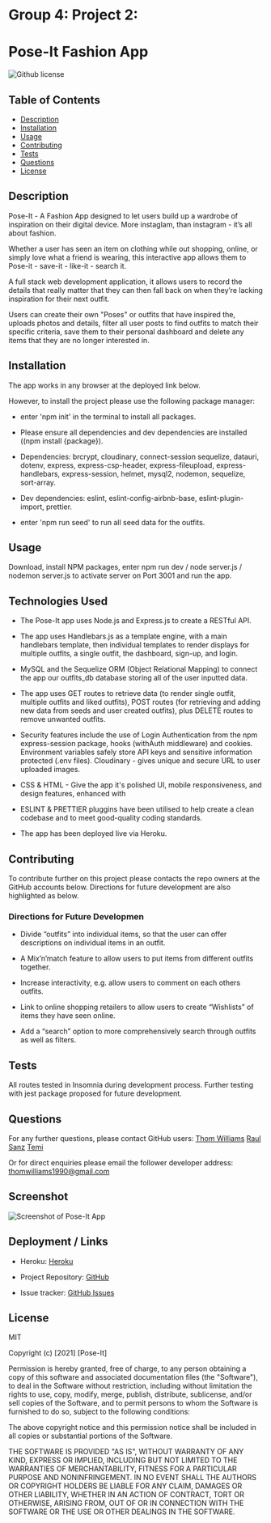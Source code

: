 # Group 4: Project 2:

# Pose-It Fashion App

![Github license](https://img.shields.io/badge/license-MIT-blue.svg)

## Table of Contents

- [Description](#description)
- [Installation](#installation)
- [Usage](#usage)
- [Contributing](#contributing)
- [Tests](#tests)
- [Questions](#questions)
- [License](#license)

## Description

Pose-It - A Fashion App designed to let users build up a wardrobe of inspiration on their digital device. More instaglam, than instagram - it’s all about fashion.

Whether a user has seen an item on clothing while out shopping, online, or simply love what a friend is wearing, this interactive app allows them to Pose-it - save-it - like-it - search it.

A full stack web development application, it allows users to record the details that really matter that they can then fall back on when they’re lacking inspiration for their next outfit.

Users can create their own "Poses" or outfits that have inspired the, uploads photos and details, filter all user posts to find outfits to match their specific criteria, save them to their personal dashboard and delete any items that they are no longer interested in.

## Installation

The app works in any browser at the deployed link below.

However, to install the project please use the following package manager:

- enter 'npm init' in the terminal to install all packages.

- Please ensure all dependencies and dev dependencies are installed ((npm install {package}).

- Dependencies: brcrypt, cloudinary, connect-session sequelize, datauri, dotenv, express, express-csp-header, express-fileupload, express-handlebars, express-session, helmet, mysql2, nodemon, sequelize, sort-array.

- Dev dependencies: eslint, eslint-config-airbnb-base, eslint-plugin-import, prettier.

- enter 'npm run seed' to run all seed data for the outfits.

## Usage

Download, install NPM packages, enter npm run dev / node server.js / nodemon server.js to activate server on Port 3001 and run the app.

## Technologies Used

- The Pose-It app uses Node.js and Express.js to create a RESTful API.

- The app uses Handlebars.js as a template engine, with a main handlebars template, then individual templates to render displays for multiple outfits, a single outfit, the dashboard, sign-up, and login.

- MySQL and the Sequelize ORM (Object Relational Mapping) to connect the app our outfits_db database storing all of the user inputted data.

- The app uses GET routes to retrieve data (to render single outfit, multiple outfits and liked outfits), POST routes (for retrieving and adding new data from seeds and user created outfits), plus DELETE routes to remove unwanted outfits.

- Security features include the use of Login Authentication from the npm express-session package, hooks (withAuth middleware) and cookies. Environment variables safely store API keys and sensitive information protected (.env files). Cloudinary - gives unique and secure URL to user uploaded images.

- CSS & HTML - Give the app it's polished UI, mobile responsiveness, and design features, enhanced with

- ESLINT & PRETTIER pluggins have been utilised to help create a clean codebase and to meet good-quality coding standards.

- The app has been deployed live via Heroku.

## Contributing

To contribute further on this project please contacts the repo owners at the GitHub accounts below. Directions for future development are also highlighted as below.

### Directions for Future Developmen

- Divide “outfits” into individual items, so that the user can offer descriptions on individual items in an outfit.

- A Mix’n’match feature to allow users to put items from different outfits together.

- Increase interactivity, e.g. allow users to comment on each others outfits.

- Link to online shopping retailers to allow users to create “Wishlists” of items they have seen online.

- Add a “search” option to more comprehensively search through outfits as well as filters.

## Tests

All routes tested in Insomnia during development process. Further testing with jest package proposed for future development.

## Questions

For any further questions, please contact GitHub users:
[Thom Williams](https://www.github.com/ThomWilliams/)
[Raul Sanz](https://github.com/itsraulsanz)
[Temi](https://github.com/TemyTemy)

Or for direct enquiries please email the follower developer address:
thomwilliams1990@gmail.com

## Screenshot

![Screenshot of Pose-It App](/outfit-app/outfit-app/public/images/pose-it.png)

## Deployment / Links

- Heroku: [Heroku](https://pose-it-app.herokuapp.com/)

- Project Repository: [GitHub](https://github.com/itsraulsanz/outfit-app)

- Issue tracker: [GitHub Issues](https://github.com/itsraulsanz/outfit-app/issues)

## License

MIT

Copyright (c) [2021] [Pose-It]

Permission is hereby granted, free of charge, to any person obtaining a copy
of this software and associated documentation files (the "Software"), to deal
in the Software without restriction, including without limitation the rights
to use, copy, modify, merge, publish, distribute, sublicense, and/or sell
copies of the Software, and to permit persons to whom the Software is
furnished to do so, subject to the following conditions:

The above copyright notice and this permission notice shall be included in all
copies or substantial portions of the Software.

THE SOFTWARE IS PROVIDED "AS IS", WITHOUT WARRANTY OF ANY KIND, EXPRESS OR
IMPLIED, INCLUDING BUT NOT LIMITED TO THE WARRANTIES OF MERCHANTABILITY,
FITNESS FOR A PARTICULAR PURPOSE AND NONINFRINGEMENT. IN NO EVENT SHALL THE
AUTHORS OR COPYRIGHT HOLDERS BE LIABLE FOR ANY CLAIM, DAMAGES OR OTHER
LIABILITY, WHETHER IN AN ACTION OF CONTRACT, TORT OR OTHERWISE, ARISING FROM,
OUT OF OR IN CONNECTION WITH THE SOFTWARE OR THE USE OR OTHER DEALINGS IN THE
SOFTWARE.
